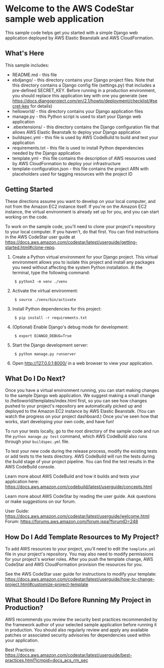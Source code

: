 Welcome to the AWS CodeStar sample web application
==================================================

This sample code helps get you started with a simple Django web application
deployed by AWS Elastic Beanstalk and AWS CloudFormation.

What's Here
-----------

This sample includes:

* README.md - this file
* ebdjango/ - this directory contains your Django project files. Note that this
  directory contains a Django config file (settings.py) that includes a pre-defined
  SECRET_KEY. Before running in a production environment, you should replace this
  application key with one you generate
  (see https://docs.djangoproject.com/en/2.1/howto/deployment/checklist/#secret-key for details)
* helloworld/ - this directory contains your Django application files
* manage.py - this Python script is used to start your Django web application
* .ebextensions/ - this directory contains the Django configuration file that
  allows AWS Elastic Beanstalk to deploy your Django application
* buildspec.yml - this file is used by AWS CodeBuild to build and test
  your application
* requirements.txt - this file is used to install Python dependencies needed by
  the Django application
* template.yml - this file contains the description of AWS resources used by AWS
  CloudFormation to deploy your infrastructure
* template-configuration.json - this file contains the project ARN with placeholders used for tagging resources with the project ID

Getting Started
---------------

These directions assume you want to develop on your local computer, and not
from the Amazon EC2 instance itself. If you're on the Amazon EC2 instance, the
virtual environment is already set up for you, and you can start working on the
code.

To work on the sample code, you'll need to clone your project's repository to your
local computer. If you haven't, do that first. You can find instructions in the AWS CodeStar user guide at https://docs.aws.amazon.com/codestar/latest/userguide/getting-started.html#clone-repo.

1. Create a Python virtual environment for your Django project. This virtual
   environment allows you to isolate this project and install any packages you
   need without affecting the system Python installation. At the terminal, type
   the following command:

        $ python3 -m venv ./venv

2. Activate the virtual environment:

        $ source ./venv/bin/activate

3. Install Python dependencies for this project:

        $ pip install -r requirements.txt

4. (Optional) Enable Django's debug mode for development:

        $ export DJANGO_DEBUG=True

5. Start the Django development server:

        $ python manage.py runserver

6. Open http://127.0.0.1:8000/ in a web browser to view your application.

What Do I Do Next?
------------------

Once you have a virtual environment running, you can start making changes to
the sample Django web application. We suggest making a small change to
/helloworld/templates/index.html first, so you can see how changes pushed to
your project's repository are automatically picked up and deployed to the Amazon EC2
instance by AWS Elastic Beanstalk. (You can watch the progress on your project dashboard.)
Once you've seen how that works, start developing your own code, and have fun!

To run your tests locally, go to the root directory of the sample code and run
the `python manage.py test` command, which AWS CodeBuild also runs through
your `buildspec.yml` file.

To test your new code during the release process, modify the existing tests or
add tests to the tests directory. AWS CodeBuild will run the tests during the
build stage of your project pipeline. You can find the test results
in the AWS CodeBuild console.

Learn more about AWS CodeBuild and how it builds and tests your application here:
https://docs.aws.amazon.com/codebuild/latest/userguide/concepts.html

Learn more about AWS CodeStar by reading the user guide.  Ask questions or make
suggestions on our forum.

User Guide: https://docs.aws.amazon.com/codestar/latest/userguide/welcome.html
Forum: https://forums.aws.amazon.com/forum.jspa?forumID=248

How Do I Add Template Resources to My Project?
------------------

To add AWS resources to your project, you'll need to edit the `template.yml`
file in your project's repository. You may also need to modify permissions for
your project's worker roles. After you push the template change, AWS CodeStar
and AWS CloudFormation provision the resources for you.

See the AWS CodeStar user guide for instructions to modify your template:
https://docs.aws.amazon.com/codestar/latest/userguide/how-to-change-project.html#customize-project-template

What Should I Do Before Running My Project in Production?
------------------

AWS recommends you review the security best practices recommended by the framework
author of your selected sample application before running it in production. You
should also regularly review and apply any available patches or associated security
advisories for dependencies used within your application.

Best Practices: https://docs.aws.amazon.com/codestar/latest/userguide/best-practices.html?icmpid=docs_acs_rm_sec
